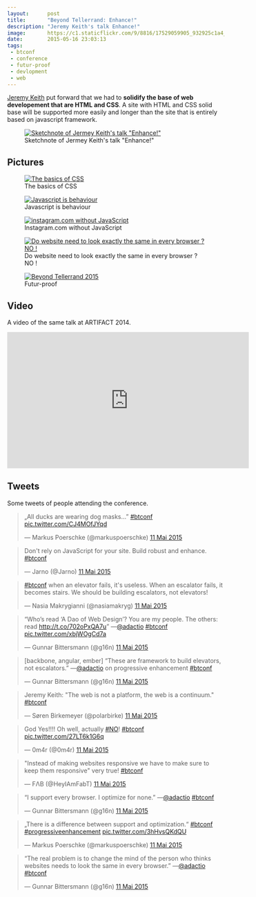 ```yaml
---
layout:      post
title:       "Beyond Tellerrand: Enhance!"
description: "Jeremy Keith's talk Enhance!"
image:       https://c1.staticflickr.com/9/8816/17529059905_932925c1a4_z.jpg
date:        2015-05-16 23:03:13
tags:
 - btconf
 - conference
 - futur-proof
 - devlopment
 - web
---
```


[Jeremy Keith](https://twitter.com/adactio) put forward that we had to **solidify the base of web developement that are HTML and CSS**. A site with HTML and CSS solid base will be supported more easily and longer than the site that is entirely based on javascript framework.

<figure>
  <a href="https://www.flickr.com/photos/alienlebarge/16906984024" title="Sketchnote of Jermey Keith&#x27;s talk &quot;Enhance!&quot; by Cédric Aellen, sur Flickr"><img src="https://c4.staticflickr.com/8/7798/16906984024_85eef87674_b.jpg" alt="Sketchnote of Jermey Keith&#x27;s talk &quot;Enhance!&quot;"></a>
  <figcaption>Sketchnote of Jermey Keith&#x27;s talk &quot;Enhance!&quot;</figcaption>
</figure>

## Pictures

<figure>
  <a href="https://www.flickr.com/photos/alienlebarge/17529055415" title="The basics of CSS by Cédric Aellen, sur Flickr"><img src="https://c2.staticflickr.com/8/7698/17529055415_c5094e3220_z.jpg" alt="The basics of CSS"></a>
  <figcaption>The basics of CSS</figcaption>
</figure>

<figure>
  <a href="https://www.flickr.com/photos/alienlebarge/17502644836" title="Javascript is behaviour by Cédric Aellen, sur Flickr"><img src="https://c1.staticflickr.com/9/8742/17502644836_a60872e033_z.jpg" alt="Javascript is behaviour"></a>
  <figcaption>Javascript is behaviour</figcaption>
</figure>

<figure>
  <a href="https://www.flickr.com/photos/alienlebarge/17529039205" title="instagram.com without JavaScript by Cédric Aellen, sur Flickr"><img src="https://c2.staticflickr.com/8/7700/17529039205_3d5fcc1ffe_z.jpg" alt="instagram.com without JavaScript"></a>
  <figcaption>Instagram.com without JavaScript</figcaption>
</figure>

<figure>
  <a href="https://www.flickr.com/photos/alienlebarge/17341298508" title="Do website need to look exactly the same in every browser ? NO ! by Cédric Aellen, sur Flickr"><img src="https://c1.staticflickr.com/9/8798/17341298508_1453a33b3d_z.jpg" alt="Do website need to look exactly the same in every browser ? NO !"></a>
  <figcaption>Do website need to look exactly the same in every browser ? NO !</figcaption>
</figure>

<figure>
  <a href="https://www.flickr.com/photos/alienlebarge/16908577613" title="Beyond Tellerrand 2015 by Cédric Aellen, sur Flickr"><img src="https://c2.staticflickr.com/6/5327/16908577613_99a20fd070_z.jpg" alt="Beyond Tellerrand 2015"></a>
  <figcaption>Futur-proof</figcaption>
</figure>

## Video

A video of the same talk at ARTIFACT 2014.

<iframe width="560" height="315" src="https://www.youtube.com/embed/4711UGiFk9k" frameborder="0" allowfullscreen></iframe>

## Tweets

Some tweets of people attending the conference.

<blockquote class="twitter-tweet" lang="fr"><p lang="en" dir="ltr">„All ducks are wearing dog masks...” <a href="https://twitter.com/hashtag/btconf?src=hash">#btconf</a> <a href="http://t.co/CJ4MOfJYqd">pic.twitter.com/CJ4MOfJYqd</a></p>&mdash; Markus Poerschke (@markuspoerschke) <a href="https://twitter.com/markuspoerschke/status/597749587277905920">11 Mai 2015</a></blockquote>
<script async src="//platform.twitter.com/widgets.js" charset="utf-8"></script>

<blockquote class="twitter-tweet" lang="fr"><p lang="en" dir="ltr">Don&#39;t rely on JavaScript for your site. Build robust and enhance. <a href="https://twitter.com/hashtag/btconf?src=hash">#btconf</a></p>&mdash; Jarno (@Jarno) <a href="https://twitter.com/Jarno/status/597753823797637120">11 Mai 2015</a></blockquote>
<script async src="//platform.twitter.com/widgets.js" charset="utf-8"></script>

<blockquote class="twitter-tweet" lang="fr"><p lang="en" dir="ltr"><a href="https://twitter.com/hashtag/btconf?src=hash">#btconf</a> when an elevator fails, it&#39;s useless. When an escalator fails, it becomes stairs. We should be building escalators, not elevators!</p>&mdash; Nasia Makrygianni (@nasiamakryg) <a href="https://twitter.com/nasiamakryg/status/597754379450585088">11 Mai 2015</a></blockquote>
<script async src="//platform.twitter.com/widgets.js" charset="utf-8"></script>

<blockquote class="twitter-tweet" lang="fr"><p lang="en" dir="ltr">“Who’s read ‘A Dao of Web Design’? You are my people.&#10;The others: read <a href="http://t.co/702oPxQA7u">http://t.co/702oPxQA7u</a>”&#10;—<a href="https://twitter.com/adactio">@adactio</a> <a href="https://twitter.com/hashtag/btconf?src=hash">#btconf</a> <a href="http://t.co/xbjWOgCd7a">pic.twitter.com/xbjWOgCd7a</a></p>&mdash; Gunnar Bittersmann (@g16n) <a href="https://twitter.com/g16n/status/597754829537222656">11 Mai 2015</a></blockquote>
<script async src="//platform.twitter.com/widgets.js" charset="utf-8"></script>

<blockquote class="twitter-tweet" lang="fr"><p lang="en" dir="ltr">[backbone, angular, ember] “These are framework to build elevators, not escalators.” —<a href="https://twitter.com/adactio">@adactio</a> on progressive enhancement <a href="https://twitter.com/hashtag/btconf?src=hash">#btconf</a></p>&mdash; Gunnar Bittersmann (@g16n) <a href="https://twitter.com/g16n/status/597755862581682176">11 Mai 2015</a></blockquote>
<script async src="//platform.twitter.com/widgets.js" charset="utf-8"></script>

<blockquote class="twitter-tweet" lang="fr"><p lang="en" dir="ltr">Jeremy Keith: &quot;The web is not a platform, the web is a continuum.&quot; <a href="https://twitter.com/hashtag/btconf?src=hash">#btconf</a></p>&mdash; Søren Birkemeyer (@polarbirke) <a href="https://twitter.com/polarbirke/status/597756471758221312">11 Mai 2015</a></blockquote>
<script async src="//platform.twitter.com/widgets.js" charset="utf-8"></script>

<blockquote class="twitter-tweet" lang="fr"><p lang="en" dir="ltr">God Yes!!!! Oh well, actually <a href="https://twitter.com/hashtag/NO?src=hash">#NO</a>! <a href="https://twitter.com/hashtag/btconf?src=hash">#btconf</a> <a href="http://t.co/27LT6k1G6q">pic.twitter.com/27LT6k1G6q</a></p>&mdash; 0m4r (@0m4r) <a href="https://twitter.com/0m4r/status/597757658184216576">11 Mai 2015</a></blockquote>
<script async src="//platform.twitter.com/widgets.js" charset="utf-8"></script>

<blockquote class="twitter-tweet" lang="fr"><p lang="en" dir="ltr">&quot;Instead of making websites responsive we have to make sure to keep them responsive&quot; very true! <a href="https://twitter.com/hashtag/btconf?src=hash">#btconf</a></p>&mdash; FΛB (@HeyIAmFabT) <a href="https://twitter.com/HeyIAmFabT/status/597757673598226433">11 Mai 2015</a></blockquote>
<script async src="//platform.twitter.com/widgets.js" charset="utf-8"></script>

<blockquote class="twitter-tweet" lang="fr"><p lang="en" dir="ltr">“I support every browser. I optimize for none.” —<a href="https://twitter.com/adactio">@adactio</a> <a href="https://twitter.com/hashtag/btconf?src=hash">#btconf</a></p>&mdash; Gunnar Bittersmann (@g16n) <a href="https://twitter.com/g16n/status/597758924893384704">11 Mai 2015</a></blockquote>
<script async src="//platform.twitter.com/widgets.js" charset="utf-8"></script>

<blockquote class="twitter-tweet" lang="fr"><p lang="en" dir="ltr">„There is a difference between support and optimization.“ <a href="https://twitter.com/hashtag/btconf?src=hash">#btconf</a> <a href="https://twitter.com/hashtag/progressiveenhancement?src=hash">#progressiveenhancement</a> <a href="http://t.co/3hHvsQKdQU">pic.twitter.com/3hHvsQKdQU</a></p>&mdash; Markus Poerschke (@markuspoerschke) <a href="https://twitter.com/markuspoerschke/status/597759240695128065">11 Mai 2015</a></blockquote>
<script async src="//platform.twitter.com/widgets.js" charset="utf-8"></script>

<blockquote class="twitter-tweet" lang="fr"><p lang="en" dir="ltr">“The real problem is to change the mind of the person who thinks websites needs to look the same in every browser.” —<a href="https://twitter.com/adactio">@adactio</a> <a href="https://twitter.com/hashtag/btconf?src=hash">#btconf</a></p>&mdash; Gunnar Bittersmann (@g16n) <a href="https://twitter.com/g16n/status/597759407875878912">11 Mai 2015</a></blockquote>
<script async src="//platform.twitter.com/widgets.js" charset="utf-8"></script>
